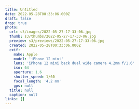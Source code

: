 ```yaml
---
title: Untitled
date: 2022-05-28T00:33:06.000Z
draft: false
drop: true
photo:
  url: s3/images/2022-05-27-17-33-06.jpg
  thumb: s3/thumbs/2022-05-27-17-33-06.jpg
  preview: s3/previews/2022-05-27-17-33-06.jpg
  created: 2022-05-28T00:33:06.000Z
  exif:
    make: Apple
    model: 'iPhone 12 mini'
    lens: 'iPhone 12 mini back dual wide camera 4.2mm f/1.6'
    iso: 64
    aperture: 1.6
    shutter_speed: 1/60
    focal_length: '4.2 mm'
    gps: null
  title: null
  caption: null
links: []
---
```

